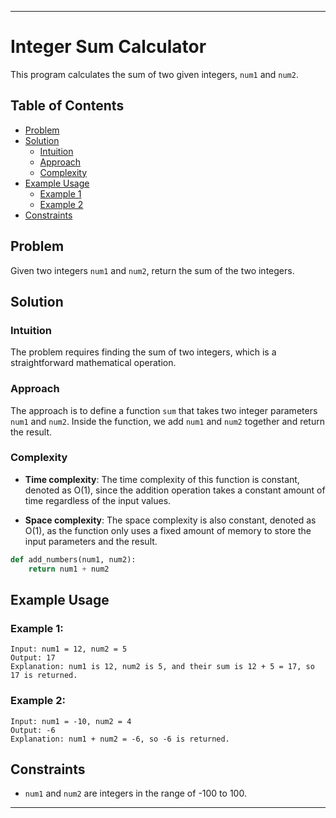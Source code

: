 
---

# Integer Sum Calculator

This program calculates the sum of two given integers, `num1` and `num2`.

## Table of Contents
- [Problem](#problem)
- [Solution](#solution)
  - [Intuition](#intuition)
  - [Approach](#approach)
  - [Complexity](#complexity)
- [Example Usage](#example-usage)
  - [Example 1](#example-1)
  - [Example 2](#example-2)
- [Constraints](#constraints)

## Problem

Given two integers `num1` and `num2`, return the sum of the two integers.

## Solution

### Intuition
The problem requires finding the sum of two integers, which is a straightforward mathematical operation.

### Approach
The approach is to define a function `sum` that takes two integer parameters `num1` and `num2`. Inside the function, we add `num1` and `num2` together and return the result.

### Complexity
- **Time complexity**:
  The time complexity of this function is constant, denoted as O(1), since the addition operation takes a constant amount of time regardless of the input values.

- **Space complexity**:
  The space complexity is also constant, denoted as O(1), as the function only uses a fixed amount of memory to store the input parameters and the result.

```python
def add_numbers(num1, num2):
    return num1 + num2
```

## Example Usage

### Example 1:

```
Input: num1 = 12, num2 = 5
Output: 17
Explanation: num1 is 12, num2 is 5, and their sum is 12 + 5 = 17, so 17 is returned.
```

### Example 2:

```
Input: num1 = -10, num2 = 4
Output: -6
Explanation: num1 + num2 = -6, so -6 is returned.
```

## Constraints

- `num1` and `num2` are integers in the range of -100 to 100.

---
